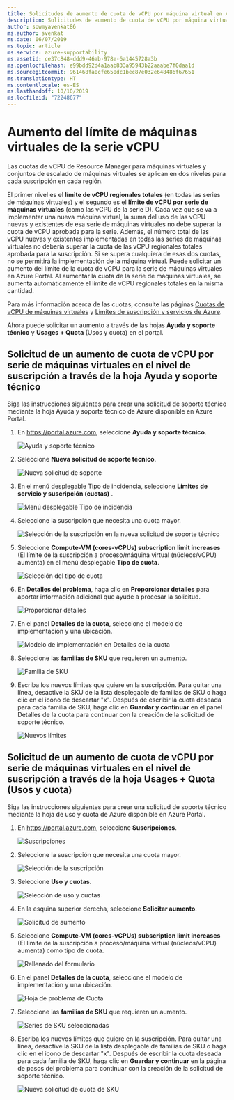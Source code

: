 ```yaml
---
title: Solicitudes de aumento de cuota de vCPU por máquina virtual en Azure | Microsoft Docs
description: Solicitudes de aumento de cuota de vCPU por máquina virtual
author: sowmyavenkat86
ms.author: svenkat
ms.date: 06/07/2019
ms.topic: article
ms.service: azure-supportability
ms.assetid: ce37c848-ddd9-46ab-978e-6a1445728a3b
ms.openlocfilehash: e99bdd92d4a1aab833a95943b22aaabe7f0daa1d
ms.sourcegitcommit: 961468fa0cfe650dc1bec87e032e648486f67651
ms.translationtype: HT
ms.contentlocale: es-ES
ms.lasthandoff: 10/10/2019
ms.locfileid: "72248677"
---
```

# <a name="vm-series-vcpu-limit-increase"></a>Aumento del límite de máquinas virtuales de la serie vCPU

Las cuotas de vCPU de Resource Manager para máquinas virtuales y conjuntos de escalado de máquinas virtuales se aplican en dos niveles para cada suscripción en cada región. 

El primer nivel es el **límite de vCPU regionales totales** (en todas las series de máquinas virtuales) y el segundo es el **límite de vCPU por serie de máquinas virtuales** (como las vCPU de la serie D). Cada vez que se va a implementar una nueva máquina virtual, la suma del uso de las vCPU nuevas y existentes de esa serie de máquinas virtuales no debe superar la cuota de vCPU aprobada para la serie. Además, el número total de las vCPU nuevas y existentes implementadas en todas las series de máquinas virtuales no debería superar la cuota de las vCPU regionales totales aprobada para la suscripción. Si se supera cualquiera de esas dos cuotas, no se permitirá la implementación de la máquina virtual.
Puede solicitar un aumento del límite de la cuota de vCPU para la serie de máquinas virtuales en Azure Portal. Al aumentar la cuota de la serie de máquinas virtuales, se aumenta automáticamente el límite de vCPU regionales totales en la misma cantidad. 

Para más información acerca de las cuotas, consulte las páginas [Cuotas de vCPU de máquinas virtuales](https://docs.microsoft.com/azure/virtual-machines/windows/quotas) y [Límites de suscripción y servicios de Azure](https://aka.ms/quotalimits). 

Ahora puede solicitar un aumento a través de las hojas **Ayuda y soporte técnico** y **Usages + Quota** (Usos y cuota) en el portal. 

## <a name="request-per-vm-series-vcpu-quota-increase-at-subscription-level-using-the-help--support-blade"></a>Solicitud de un aumento de cuota de vCPU por serie de máquinas virtuales en el nivel de suscripción a través de la hoja **Ayuda y soporte técnico**

Siga las instrucciones siguientes para crear una solicitud de soporte técnico mediante la hoja Ayuda y soporte técnico de Azure disponible en Azure Portal. 

1. En https://portal.azure.com, seleccione **Ayuda y soporte técnico**.

   ![Ayuda y soporte técnico](./media/resource-manager-core-quotas-request/helpsupport.png)
 
2.  Seleccione **Nueva solicitud de soporte técnico**. 

     ![Nueva solicitud de soporte](./media/resource-manager-core-quotas-request/newsupportrequest.png)

3. En el menú desplegable Tipo de incidencia, seleccione **Límites de servicio y suscripción (cuotas)** .

   ![Menú desplegable Tipo de incidencia](./media/resource-manager-core-quotas-request/issuetypedropdown.png)

4. Seleccione la suscripción que necesita una cuota mayor.

   ![Selección de la suscripción en la nueva solicitud de soporte técnico](./media/resource-manager-core-quotas-request/select-subscription-sr.png)
   
5. Seleccione **Compute-VM (cores-vCPUs) subscription limit increases** (El límite de la suscripción a proceso/máquina virtual (núcleos/vCPU) aumenta) en el menú desplegable **Tipo de cuota**. 

   ![Selección del tipo de cuota](./media/resource-manager-core-quotas-request/select-quota-type.png)

6. En **Detalles del problema**, haga clic en **Proporcionar detalles** para aportar información adicional que ayude a procesar la solicitud.

   ![Proporcionar detalles](./media/resource-manager-core-quotas-request/provide-details.png)

7. En el panel **Detalles de la cuota**, seleccione el modelo de implementación y una ubicación.

   ![Modelo de implementación en Detalles de la cuota](./media/resource-manager-core-quotas-request/quota-details.png)

8. Seleccione las **familias de SKU** que requieren un aumento. 

   ![Familia de SKU](./media/resource-manager-core-quotas-request/sku-family.png)

9. Escriba los nuevos límites que quiere en la suscripción. Para quitar una línea, desactive la SKU de la lista desplegable de familias de SKU o haga clic en el icono de descartar "x". Después de escribir la cuota deseada para cada familia de SKU, haga clic en **Guardar y continuar** en el panel Detalles de la cuota para continuar con la creación de la solicitud de soporte técnico.

   ![Nuevos límites](./media/resource-manager-core-quotas-request/new-limits.png)


## <a name="request-per-vm-series-vcpu-quota-increase-at-subscription-level-using-usages--quota-blade"></a>Solicitud de un aumento de cuota de vCPU por serie de máquinas virtuales en el nivel de suscripción a través de la hoja **Usages + Quota** (Usos y cuota)

Siga las instrucciones siguientes para crear una solicitud de soporte técnico mediante la hoja de uso y cuota de Azure disponible en Azure Portal. 

1. En https://portal.azure.com, seleccione **Suscripciones**.

   ![Suscripciones](./media/resource-manager-core-quotas-request/subscriptions.png)

2. Seleccione la suscripción que necesita una cuota mayor.

   ![Selección de la suscripción](./media/resource-manager-core-quotas-request/select-subscription.png)

3. Seleccione **Uso y cuotas**.

   ![Selección de uso y cuotas](./media/resource-manager-core-quotas-request/select-usage-quotas.png)

4. En la esquina superior derecha, seleccione **Solicitar aumento**.

   ![Solicitud de aumento](./media/resource-manager-core-quotas-request/request-increase.png)

5. Seleccione **Compute-VM (cores-vCPUs) subscription limit increases** (El límite de la suscripción a proceso/máquina virtual (núcleos/vCPU) aumenta) como tipo de cuota. 

   ![Rellenado del formulario](./media/resource-manager-core-quotas-request/select-quota-type.png)
   
6. En el panel **Detalles de la cuota**, seleccione el modelo de implementación y una ubicación.

   ![Hoja de problema de Cuota](./media/resource-manager-core-quotas-request/quota-details.png)

7. Seleccione las **familias de SKU** que requieren un aumento.

   ![Series de SKU seleccionadas](./media/resource-manager-core-quotas-request/sku-family.png)

8. Escriba los nuevos límites que quiere en la suscripción. Para quitar una línea, desactive la SKU de la lista desplegable de familias de SKU o haga clic en el icono de descartar "x". Después de escribir la cuota deseada para cada familia de SKU, haga clic en **Guardar y continuar** en la página de pasos del problema para continuar con la creación de la solicitud de soporte técnico.

   ![Nueva solicitud de cuota de SKU](./media/resource-manager-core-quotas-request/new-limits.png)
 

